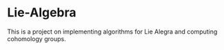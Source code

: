 ﻿# Lie-Algebra
This is a project on implementing algorithms for Lie Alegra and computing cohomology groups.
